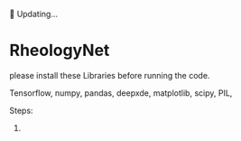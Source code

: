 🌱 Updating...

# RheologyNet

please install these Libraries before running the code.

Tensorflow, numpy, pandas, deepxde, matplotlib, scipy, PIL, 



Steps:

1. 

